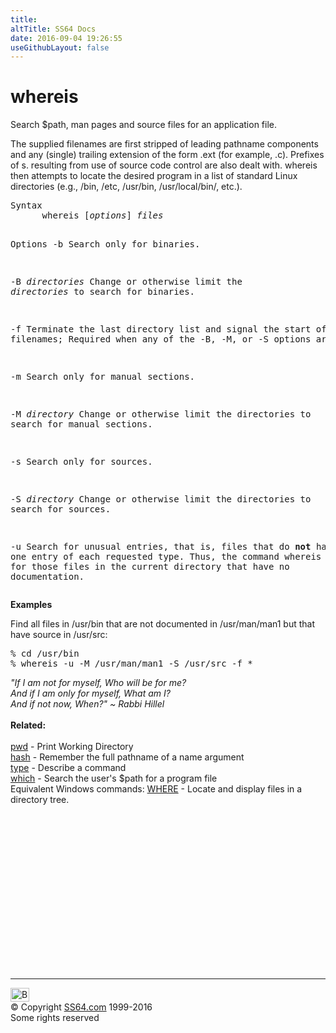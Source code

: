 ```yaml
---
title:
altTitle: SS64 Docs
date: 2016-09-04 19:26:55
useGithubLayout: false
---
```

<!-- #BeginLibraryItem "/Library/head_bash.lbi" --><!-- #EndLibraryItem --><h1>whereis</h1> 
<p>Search $path, man pages and source files for an application file.</p>
<p>The supplied filenames are first stripped of leading pathname 
  components and any (single) trailing extension of the form .ext (for example, 
  .c). Prefixes of s. resulting from use of source code control are also dealt 
  with. whereis then attempts to locate the desired program in a list of standard 
Linux directories (e.g., /bin, /etc, /usr/bin, /usr/local/bin/, etc.).</p>
<pre>Syntax
      whereis [<i>options</i>] <i>files</i>

Options
   -b    Search only for binaries.

   -B <i>directories</i>
         Change or otherwise limit the <i>directories</i> to search for
         binaries.

   -f    Terminate the last directory list and signal the
         start of filenames;
         Required when any of the -B, -M, or -S options are used.

   -m    Search only for manual sections.

   -M <i>directory</i>
         Change or otherwise limit the directories to search for
         manual sections.

   -s    Search only for sources.

   -S <i>directory</i>
         Change or otherwise limit the directories to search for
         sources.

   -u    Search for unusual entries, that is, files that do <b>not</b>
         have one entry of each requested type.
         Thus, the command whereis -m -u * asks for those files
         in the current directory that have no documentation.</pre>
<p> <b>Examples</b><br>
</p>
<p>Find all files in /usr/bin that are not documented in <span class="code">/usr/man/man1</span> but that have source in <span class="code">/usr/src</span>:<br>
</p>
<pre>% cd /usr/bin
% whereis -u -M /usr/man/man1 -S /usr/src -f *</pre>
<p><i class="quote">"If I am not for myself, Who will be for me? <br>
And if I am only for myself, What am I? <br>
And if not now, When?" ~ Rabbi Hillel</i><br>
<br>
<b> Related:</b><br>
<br>
<a href="pwd.html">pwd</a> - Print Working Directory <br>
<a href="hash.html">hash</a> - Remember the full pathname of a name argument 
<br>
<a href="type.html">type</a> - Describe a command  <br>
<a href="which.html">which</a> - Search the user's $path for a program file<br>
Equivalent Windows commands: <a href="../nt/where.html">WHERE</a> - Locate and display files in a directory 
tree. </p><!-- #BeginLibraryItem "/Library/foot_bash.lbi" --><p>
<!-- bash300 -->
<ins class="adsbygoogle" style="display:inline-block;width:300px;height:250px" data-ad-client="ca-pub-6140977852749469" data-ad-slot="4615356305"></ins>
<script>
(adsbygoogle = window.adsbygoogle || []).push({});
</script></p>
<hr>
<div id="bl" class="footer"><a href="whereis.html#"><img src="../images/top.png" width="30" height="22" alt="Back to the Top"></a></div>
<div id="br" class="footer, tagline">© Copyright <a href="../index.html">SS64.com</a> 1999-2016<br>
Some rights reserved</div><!-- #EndLibraryItem -->

